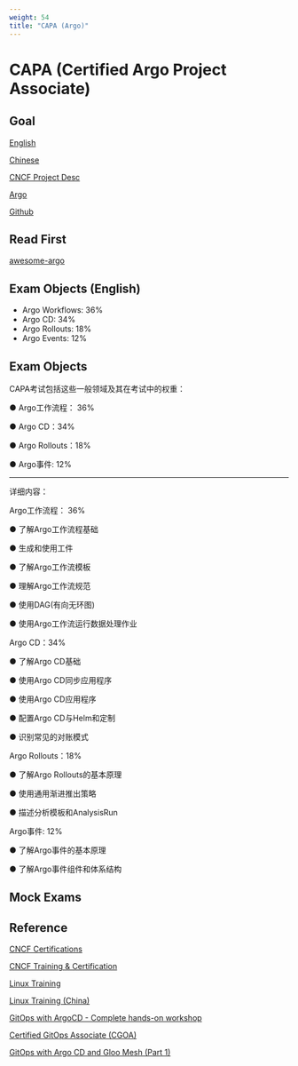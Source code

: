 ```yaml
---
weight: 54
title: "CAPA (Argo)"
---
```


# CAPA (Certified Argo Project Associate)


## Goal

[English](https://training.linuxfoundation.org/certification/certified-argo-project-associate-capa/)

[]()

[Chinese](https://training.linuxfoundation.cn/certificates/36)

[CNCF Project Desc](https://www.cncf.io/projects/argo/)

[Argo](https://argoproj.github.io/)

[Github](https://github.com/argoproj)



## Read First

[awesome-argo](https://github.com/akuity/awesome-argo)

[]()

[]()

[]()

[]()

[]()




## Exam Objects (English)

- Argo Workflows: 36%
- Argo CD: 34%
- Argo Rollouts: 18%
- Argo Events: 12%


## Exam Objects

CAPA考试包括这些一般领域及其在考试中的权重：

● Argo工作流程： 36%

● Argo CD：34%

● Argo Rollouts：18%

● Argo事件: 12%



------

详细内容：

Argo工作流程： 36%

● 了解Argo工作流程基础

● 生成和使用工件

● 了解Argo工作流模板

● 理解Argo工作流规范

● 使用DAG(有向无环图)

● 使用Argo工作流运行数据处理作业

 

Argo CD：34%

● 了解Argo CD基础

● 使用Argo CD同步应用程序

● 使用Argo CD应用程序

● 配置Argo CD与Helm和定制

● 识别常见的对账模式

 

Argo Rollouts：18%

● 了解Argo Rollouts的基本原理

● 使用通用渐进推出策略

● 描述分析模板和AnalysisRun

 

Argo事件: 12%

● 了解Argo事件的基本原理

● 了解Argo事件组件和体系结构

## Mock Exams




## Reference

[CNCF Certifications](https://www.cncf.io/training/certification/)

[CNCF Training & Certification](https://www.cncf.io/training/)

[Linux Training](https://training.linuxfoundation.org/certification/certified-kubernetes-administrator-cka/)

[Linux Training (China)](https://training.linuxfoundation.cn/)

[GitOps with ArgoCD - Complete hands-on workshop](https://www.youtube.com/watch?v=5rwIIusbUWM)

[Certified GitOps Associate (CGOA)](https://training.linuxfoundation.org/certification/certified-gitops-associate-cgoa/)

[GitOps with Argo CD and Gloo Mesh (Part 1)](https://www.solo.io/blog/gitops-with-argo-cd-and-gloo-mesh-part-1/)

[]()

[]()

[]()

[]()

[]()

[]()

[]()

[]()

[]()

[]()

[]()

[]()

[]()

[]()

[]()

[]()

[]()

[]()

[]()

[]()

[]()

[]()
